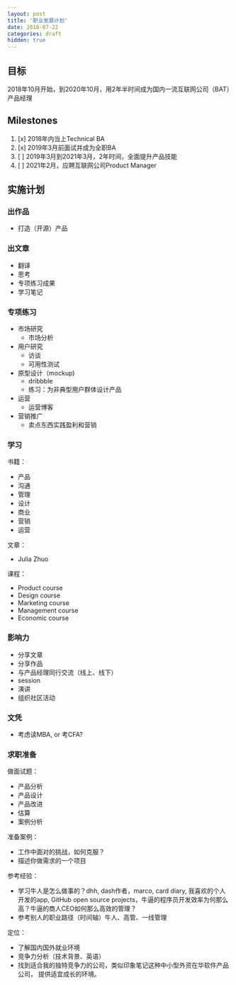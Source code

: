 ```yaml
---
layout: post
title: '职业发展计划'
date: 2018-07-22
categories: draft
hidden: true
---
```


## 目标

2018年10月开始，到2020年10月，用2年半时间成为国内一流互联网公司（BAT）产品经理

## Milestones
1. [x] 2018年内当上Technical BA
2. [x] 2019年3月前面试并成为全职BA
3. [ ] 2019年3月到2021年3月，2年时间，全面提升产品技能
4. [ ] 2021年2月，应聘互联网公司Product Manager

## 实施计划

### 出作品

- 打造（开源）产品

### 出文章

- 翻译
- 思考
- 专项练习成果
- 学习笔记

### 专项练习

- 市场研究
	- 市场分析
- 用户研究
	- 访谈
	- 可用性测试
- 原型设计（mockup)
	- dribbble
	- 练习：为非典型用户群体设计产品
- 运营
	- 运营博客
- 营销推广
	- 卖点东西实践盈利和营销

### 学习

书籍：

- 产品
- 沟通
- 管理
- 设计
- 商业
- 营销
- 运营

文章：

- Julia Zhuo

课程：

- Product course
- Design course
- Marketing course
- Management course
- Economic course

### 影响力

- 分享文章
- 分享作品
- 与产品经理同行交流（线上、线下）
- session
- 演讲
- 组织社区活动

### 文凭

- 考虑读MBA, or 考CFA?

### 求职准备

做面试题：

- 产品分析
- 产品设计
- 产品改进
- 估算
- 案例分析

准备案例：

- 工作中面对的挑战，如何克服？
- 描述你做需求的一个项目

参考经验：

- 学习牛人是怎么做事的？dhh, dash作者，marco, card diary, 我喜欢的个人开发的app, GitHub open source projects，牛逼的程序员开发效率为何那么高？牛逼的商人CEO如何那么高效的管理？
- 参考别人的职业路径（时间轴）牛人、高管、一线管理

定位：

- 了解国内国外就业环境
- 竞争力分析（技术背景、英语）
- 找到适合我的独特竞争力的公司，类似印象笔记这种中小型外资在华软件产品公司， 提供适宜成长的环境。
